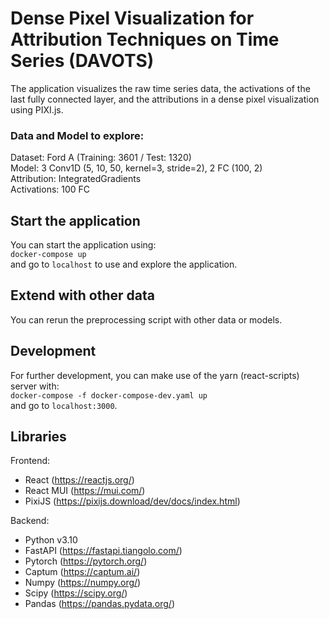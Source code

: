 # Dense Pixel Visualization for Attribution Techniques on Time Series (DAVOTS)

The application visualizes the raw time series data, the activations of the last fully connected layer, and the attributions in a dense pixel visualization using PIXI.js.

### Data and Model to explore:

Dataset: Ford A (Training: 3601 / Test: 1320)  
Model: 3 Conv1D (5, 10, 50, kernel=3, stride=2), 2 FC (100, 2)  
Attribution: IntegratedGradients  
Activations: 100 FC

## Start the application

You can start the application using:  
`docker-compose up`  
and go to `localhost` to use and explore the application.

## Extend with other data

You can rerun the preprocessing script with other data or models.

## Development

For further development, you can make use of the yarn (react-scripts) server with:  
`docker-compose -f docker-compose-dev.yaml up`  
and go to `localhost:3000`.

## Libraries

Frontend:

-   React (https://reactjs.org/)
-   React MUI (https://mui.com/)
-   PixiJS (https://pixijs.download/dev/docs/index.html)

Backend:

-   Python v3.10
-   FastAPI (https://fastapi.tiangolo.com/)
-   Pytorch (https://pytorch.org/)
-   Captum (https://captum.ai/)
-   Numpy (https://numpy.org/)
-   Scipy (https://scipy.org/)
-   Pandas (https://pandas.pydata.org/)

